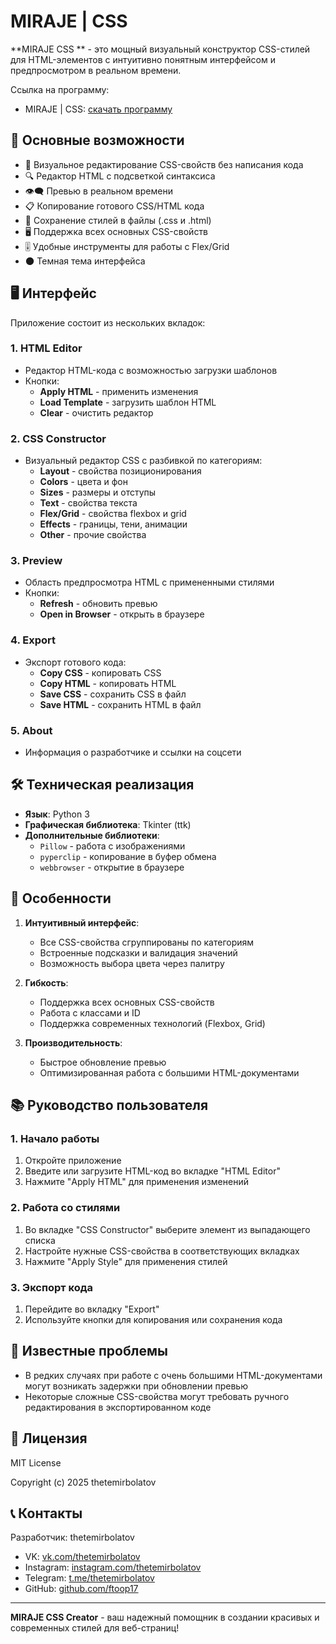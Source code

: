 # MIRAJE | CSS 


**MIRAJE CSS ** - это мощный визуальный конструктор CSS-стилей для HTML-элементов с интуитивно понятным интерфейсом и предпросмотром в реальном времени.

Ссылка на программу:

- MIRAJE | CSS: [скачать программу](https://mega.nz/file/mw5GARTa#8vDcczZ8a21zhVKEMYnHrvk6aNEOy1CA-frBO_Fikoo)



## 📌 Основные возможности

- 🎨 Визуальное редактирование CSS-свойств без написания кода
- 🔍 Редактор HTML с подсветкой синтаксиса
- 👁‍🗨 Превью в реальном времени
- 📋 Копирование готового CSS/HTML кода
- 💾 Сохранение стилей в файлы (.css и .html)
- 🖥 Поддержка всех основных CSS-свойств
- 🎚 Удобные инструменты для работы с Flex/Grid
- 🌑 Темная тема интерфейса


## 🖥 Интерфейс

Приложение состоит из нескольких вкладок:

### 1. HTML Editor
- Редактор HTML-кода с возможностью загрузки шаблонов
- Кнопки:
  - **Apply HTML** - применить изменения
  - **Load Template** - загрузить шаблон HTML
  - **Clear** - очистить редактор

### 2. CSS Constructor
- Визуальный редактор CSS с разбивкой по категориям:
  - **Layout** - свойства позиционирования
  - **Colors** - цвета и фон
  - **Sizes** - размеры и отступы
  - **Text** - свойства текста
  - **Flex/Grid** - свойства flexbox и grid
  - **Effects** - границы, тени, анимации
  - **Other** - прочие свойства

### 3. Preview
- Область предпросмотра HTML с примененными стилями
- Кнопки:
  - **Refresh** - обновить превью
  - **Open in Browser** - открыть в браузере

### 4. Export
- Экспорт готового кода:
  - **Copy CSS** - копировать CSS
  - **Copy HTML** - копировать HTML
  - **Save CSS** - сохранить CSS в файл
  - **Save HTML** - сохранить HTML в файл

### 5. About
- Информация о разработчике и ссылки на соцсети

## 🛠 Техническая реализация

- **Язык**: Python 3
- **Графическая библиотека**: Tkinter (ttk)
- **Дополнительные библиотеки**:
  - `Pillow` - работа с изображениями
  - `pyperclip` - копирование в буфер обмена
  - `webbrowser` - открытие в браузере

## 🌟 Особенности

1. **Интуитивный интерфейс**:
   - Все CSS-свойства сгруппированы по категориям
   - Встроенные подсказки и валидация значений
   - Возможность выбора цвета через палитру

2. **Гибкость**:
   - Поддержка всех основных CSS-свойств
   - Работа с классами и ID
   - Поддержка современных технологий (Flexbox, Grid)

3. **Производительность**:
   - Быстрое обновление превью
   - Оптимизированная работа с большими HTML-документами

## 📚 Руководство пользователя

### 1. Начало работы
1. Откройте приложение
2. Введите или загрузите HTML-код во вкладке "HTML Editor"
3. Нажмите "Apply HTML" для применения изменений

### 2. Работа со стилями
1. Во вкладке "CSS Constructor" выберите элемент из выпадающего списка
2. Настройте нужные CSS-свойства в соответствующих вкладках
3. Нажмите "Apply Style" для применения стилей

### 3. Экспорт кода
1. Перейдите во вкладку "Export"
2. Используйте кнопки для копирования или сохранения кода

## 🐛 Известные проблемы

- В редких случаях при работе с очень большими HTML-документами могут возникать задержки при обновлении превью
- Некоторые сложные CSS-свойства могут требовать ручного редактирования в экспортированном коде

## 📜 Лицензия

MIT License

Copyright (c) 2025 thetemirbolatov

## 📞 Контакты

Разработчик: thetemirbolatov

- VK: [vk.com/thetemirbolatov](https://vk.com/thetemirbolatov)
- Instagram: [instagram.com/thetemirbolatov](https://instagram.com/thetemirbolatov)
- Telegram: [t.me/thetemirbolatov](https://t.me/thetemirbolatov)
- GitHub: [github.com/ftoop17](https://github.com/ftoop17)

---

**MIRAJE CSS Creator** - ваш надежный помощник в создании красивых и современных стилей для веб-страниц!
